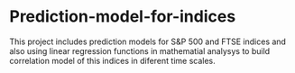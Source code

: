 # Prediction-model-for-indices
This project includes prediction models for S&amp;P 500 and FTSE indices and also using linear regression functions in mathematial analysys to build correlation model  of this indices in diferent time scales.
